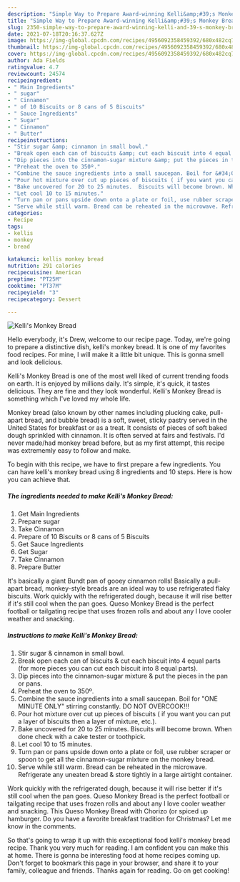 ```yaml
---
description: "Simple Way to Prepare Award-winning Kelli&amp;#39;s Monkey Bread"
title: "Simple Way to Prepare Award-winning Kelli&amp;#39;s Monkey Bread"
slug: 2350-simple-way-to-prepare-award-winning-kelli-and-39-s-monkey-bread
date: 2021-07-18T20:16:37.627Z
image: https://img-global.cpcdn.com/recipes/4956092358459392/680x482cq70/kellis-monkey-bread-recipe-main-photo.jpg
thumbnail: https://img-global.cpcdn.com/recipes/4956092358459392/680x482cq70/kellis-monkey-bread-recipe-main-photo.jpg
cover: https://img-global.cpcdn.com/recipes/4956092358459392/680x482cq70/kellis-monkey-bread-recipe-main-photo.jpg
author: Ada Fields
ratingvalue: 4.7
reviewcount: 24574
recipeingredient:
- " Main Ingredients"
- " sugar"
- " Cinnamon"
- " of 10 Biscuits or 8 cans of 5 Biscuits"
- " Sauce Ingredients"
- " Sugar"
- " Cinnamon"
- " Butter"
recipeinstructions:
- "Stir sugar &amp; cinnamon in small bowl."
- "Break open each can of biscuits &amp; cut each biscuit into 4 equal parts (for more pieces you can cut each biscuit into 8 equal parts)."
- "Dip pieces into the cinnamon-sugar mixture &amp; put the pieces in the pan or pans."
- "Preheat the oven to 350º."
- "Combine the sauce ingredients into a small saucepan. Boil for &#34;ONE MINUTE ONLY&#34; stirring constantly.  DO NOT OVERCOOK!!!"
- "Pour hot mixture over cut up pieces of biscuits ( if you want you can put a layer of biscuits then a layer of mixture, etc.)."
- "Bake uncovered for 20 to 25 minutes.  Biscuits will become brown. When done check with a cake tester or toothpick."
- "Let cool 10 to 15 minutes."
- "Turn pan or pans upside down onto a plate or foil, use rubber scraper or spoon to get all the cinnamon-sugar mixture on the monkey bread."
- "Serve while still warm. Bread can be reheated in the microwave. Refrigerate any uneaten bread &amp; store tightly in a large airtight container."
categories:
- Recipe
tags:
- kellis
- monkey
- bread

katakunci: kellis monkey bread 
nutrition: 291 calories
recipecuisine: American
preptime: "PT25M"
cooktime: "PT37M"
recipeyield: "3"
recipecategory: Dessert

---
```



![Kelli&#39;s Monkey Bread](https://img-global.cpcdn.com/recipes/4956092358459392/680x482cq70/kellis-monkey-bread-recipe-main-photo.jpg)

Hello everybody, it's Drew, welcome to our recipe page. Today, we're going to prepare a distinctive dish, kelli&#39;s monkey bread. It is one of my favorites food recipes. For mine, I will make it a little bit unique. This is gonna smell and look delicious.

Kelli&#39;s Monkey Bread is one of the most well liked of current trending foods on earth. It is enjoyed by millions daily. It's simple, it's quick, it tastes delicious. They are fine and they look wonderful. Kelli&#39;s Monkey Bread is something which I've loved my whole life.

Monkey bread (also known by other names including plucking cake, pull-apart bread, and bubble bread) is a soft, sweet, sticky pastry served in the United States for breakfast or as a treat. It consists of pieces of soft baked dough sprinkled with cinnamon. It is often served at fairs and festivals. I&#39;d never made/had monkey bread before, but as my first attempt, this recipe was extrememly easy to follow and make.


To begin with this recipe, we have to first prepare a few ingredients. You can have kelli&#39;s monkey bread using 8 ingredients and 10 steps. Here is how you can achieve that.

<!--inarticleads1-->

##### The ingredients needed to make Kelli&#39;s Monkey Bread:

1. Get  Main Ingredients
1. Prepare  sugar
1. Take  Cinnamon
1. Prepare  of 10 Biscuits or 8 cans of 5 Biscuits
1. Get  Sauce Ingredients
1. Get  Sugar
1. Take  Cinnamon
1. Prepare  Butter


It&#39;s basically a giant Bundt pan of gooey cinnamon rolls! Basically a pull-apart bread, monkey-style breads are an ideal way to use refrigerated flaky biscuits. Work quickly with the refrigerated dough, because it will rise better if it&#39;s still cool when the pan goes. Queso Monkey Bread is the perfect football or tailgating recipe that uses frozen rolls and about any I love cooler weather and snacking. 

<!--inarticleads2-->

##### Instructions to make Kelli&#39;s Monkey Bread:

1. Stir sugar &amp; cinnamon in small bowl.
1. Break open each can of biscuits &amp; cut each biscuit into 4 equal parts (for more pieces you can cut each biscuit into 8 equal parts).
1. Dip pieces into the cinnamon-sugar mixture &amp; put the pieces in the pan or pans.
1. Preheat the oven to 350º.
1. Combine the sauce ingredients into a small saucepan. Boil for &#34;ONE MINUTE ONLY&#34; stirring constantly.  DO NOT OVERCOOK!!!
1. Pour hot mixture over cut up pieces of biscuits ( if you want you can put a layer of biscuits then a layer of mixture, etc.).
1. Bake uncovered for 20 to 25 minutes.  Biscuits will become brown. When done check with a cake tester or toothpick.
1. Let cool 10 to 15 minutes.
1. Turn pan or pans upside down onto a plate or foil, use rubber scraper or spoon to get all the cinnamon-sugar mixture on the monkey bread.
1. Serve while still warm. Bread can be reheated in the microwave. Refrigerate any uneaten bread &amp; store tightly in a large airtight container.


Work quickly with the refrigerated dough, because it will rise better if it&#39;s still cool when the pan goes. Queso Monkey Bread is the perfect football or tailgating recipe that uses frozen rolls and about any I love cooler weather and snacking. This Queso Monkey Bread with Chorizo (or spiced up hamburger. Do you have a favorite breakfast tradition for Christmas? Let me know in the comments. 

So that's going to wrap it up with this exceptional food kelli&#39;s monkey bread recipe. Thank you very much for reading. I am confident you can make this at home. There is gonna be interesting food at home recipes coming up. Don't forget to bookmark this page in your browser, and share it to your family, colleague and friends. Thanks again for reading. Go on get cooking!
